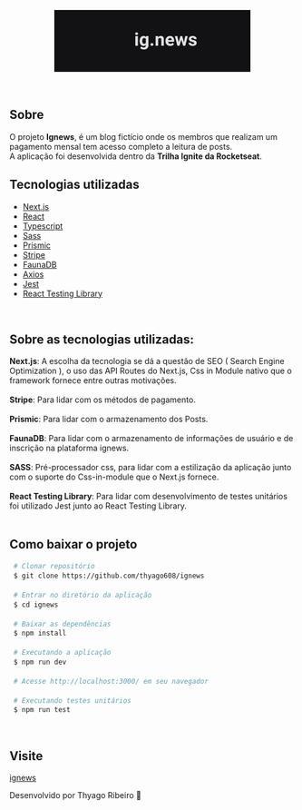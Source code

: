 <p align="center">
 <img src="/public/logo.png" alt="ignews" />
</p>
<br>

## Sobre

O projeto **Ignews**, é um blog fictício onde os membros que realizam um pagamento mensal tem acesso completo a leitura de posts.<br>
A aplicação foi desenvolvida dentro da **Trilha Ignite da Rocketseat**.
<br>

## Tecnologias utilizadas

- [Next.js](https://nextjs.org/)
- [React](https://pt-br.reactjs.org/)
- [Typescript](https://www.typescriptlang.org/)
- [Sass](https://sass-lang.com/)
- [Prismic](https://prismic.io/)
- [Stripe](https://stripe.com/br)
- [FaunaDB](https://fauna.com/)
- [Axios](https://axios-http.com/docs/intro)
- [Jest](https://jestjs.io/pt-BR/)
- [React Testing Library](https://testing-library.com/docs/react-testing-library/intro/)
<br>

## Sobre as tecnologias utilizadas:

**Next.js**: A escolha da tecnologia se dá a questão de SEO ( Search Engine Optimization ), o uso das API Routes do Next.js, Css in Module nativo que o framework fornece entre outras motivações.<br><br>
**Stripe**: Para lidar com os métodos de pagamento.<br><br>
**Prismic**: Para lidar com o armazenamento dos Posts.<br><br>
**FaunaDB**: Para lidar com o armazenamento de informações de usuário e de inscrição na plataforma ignews.<br><br>
**SASS**: Pré-processador css, para lidar com a estilização da aplicação junto com o suporte do Css-in-module que o Next.js fornece.<br><br>
**React Testing Library**: Para lidar com desenvolvimento de testes unitários foi utilizado Jest junto ao React Testing Library.<br><br>


## Como baixar o projeto

```bash
 # Clonar repositório
 $ git clone https://github.com/thyago608/ignews

 # Entrar no diretório da aplicação
 $ cd ignews

 # Baixar as dependências
 $ npm install

 # Executando a aplicação
 $ npm run dev
 
 # Acesse http://localhost:3000/ em seu navegador
 
 # Executando testes unitários
 $ npm run test
```
<br>

## Visite
[ignews](https://ignews-h66yvg5pz-thyago608.vercel.app/)

Desenvolvido por Thyago Ribeiro 👋
